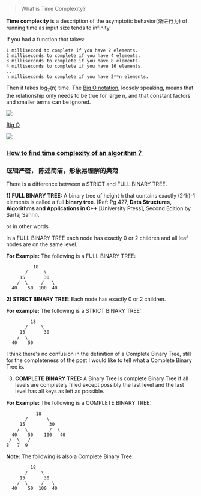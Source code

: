 > What is Time Complexity?

**Time complexity** is a description of the asymptotic behavior(渐进行为) of running time as input size tends to infinity.

If you had a function that takes:

    1 millisecond to complete if you have 2 elements.
    2 milliseconds to complete if you have 4 elements.
    3 milliseconds to complete if you have 8 elements.
    4 milliseconds to complete if you have 16 elements.
    ...
    n milliseconds to complete if you have 2**n elements.

Then it takes log<sub>2</sub>(n) time. The [Big O notation](https://stackoverflow.com/questions/487258/what-is-a-plain-english-explanation-of-big-o-notation), loosely speaking, means that the relationship only needs to be true for large n, and that constant factors and smaller terms can be ignored.

![](https://i.stack.imgur.com/ZsiDW.png)

[Big O ](http://bigocheatsheet.com/)

![](http://bigocheatsheet.com/img/big-o-cheat-sheet-poster.png)

### [How to find time complexity of an algorithm？](https://stackoverflow.com/questions/11032015/how-to-find-time-complexity-of-an-algorithm)

### 逻辑严密， 陈述简洁，形象易理解的典范
There is a difference between a STRICT and FULL BINARY TREE.

**1) FULL BINARY TREE:** A binary tree of height h that contains exactly (2^h)-1 elements is called a full **binary tree**. (Ref: Pg 427, **Data Structures, Algorithms and Applications in C++** [University Press], Second Edition by Sartaj Sahni).

or in other words

In a FULL BINARY TREE each node has exactly 0 or 2 children and all leaf nodes are on the same level.


**For Example:** The following is a FULL BINARY TREE:

              18
           /      \   
         15       30    
        /  \     /   \   
      40    50  100  40



**2) STRICT BINARY TREE:** Each node has exactly 0 or 2 children.

**For example:** The following is a STRICT BINARY TREE:

             18
           /     \   
         15       30    
        /  \          
      40    50



I think there's no confusion in the definition of a Complete Binary Tree, still for the completeness of the post I would like to tell what a Complete Binary Tree is.


3) **COMPLETE BINARY TREE:** A Binary Tree is complete Binary Tree if all levels are completely filled except possibly the last level and the last level has all keys as left as possible.


**For Example:** The following is a COMPLETE BINARY TREE:

               18
           /       \  
         15         30  
        /  \        /  \
      40    50    100   40
     /  \   /
    8   7  9

**Note:** The following is also a Complete Binary Tree:


             18
           /     \   
         15       30    
        /  \     /   \   
      40    50  100  40
